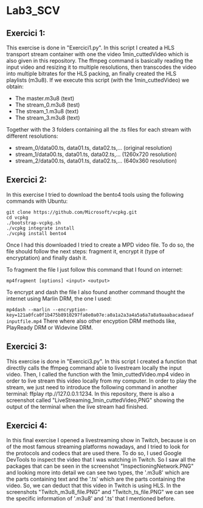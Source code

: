 # Lab3_SCV

## Exercici 1:

This exercise is done in "Exercici1.py". In this script I created a HLS transport stream container with one the video 1min_cuttedVideo which is also given in this repository. The ffmpeg command is basically 
reading the input video and resizing it to multiple resolutions, then transcodes the video into multiple bitrates for the HLS packing, an finally created the HLS playlists (m3u8).
If we execute this script (with the 1min_cuttedVideo) we obtain:
  - The master.m3u8 (text)
  - The stream_0.m3u8 (test)
  - The stream_1.m3u8 (text)
  - The stream_3.m3u8 (text)
  
 Together with the 3 folders containing all the .ts files for each stream with different resolutions:
  - stream_0/data00.ts, data01.ts, data02.ts,... (original resolution)
  - stream_1/data00.ts, data01.ts, data02.ts,... (1260x720 resolution)
  - stream_2/data00.ts, data01.ts, data02.ts,... (640x360 resolution)

## Exercici 2:

In this exercise I tried to download the bento4 tools using the following commands with Ubuntu:
```
git clone https://github.com/Microsoft/vcpkg.git
cd vcpkg
./bootstrap-vcpkg.sh
./vcpkg integrate install
./vcpkg install bento4
```

Once I had this downloaded I tried to create a MPD video file. To do so, the file should follow the next steps: fragment it, encrypt it (type of encryptation) and finally dash it.

To fragment the file I just follow this command that I found on internet: 


``` mp4fragment [options] <input> <output> ```


To encrypt and dash the file I also found another command thought the internet using Marlin DRM, the one I used:

``` mp4dash --marlin --encryption-key=121a0fca0f1b475b8910297fa8e0a07e:a0a1a2a3a4a5a6a7a8a9aaabacadaeaf inputfile.mp4 ```
There where also other encyption DRM methods like, PlayReady DRM or Widevine DRM. 

## Exercici 3:

This exercise is done in "Exercici3.py". In this script I created a function that directlly calls the ffmpeg command able to livestream locally the input video. Then, I called the function with the 1min_cuttedVideo.mp4 video in order to live stream this video locally from my computer. In order to play the stream, we just need to introduce the following command in another terminal: ffplay rtp.//127.0.0.1:1234.
In this repository, there is also a screenshot called "LiveStreaming_1min_cuttedVideo,PNG" showing the output of the terminal when the live stream had finished.

## Exercici 4:

In this final exercise I opened a livestreaming show in Twitch, because is on of the most famous streaming platforms nowadays, and I tried to look for the protocols and codecs that are used there. To do so, I used Google DevTools to inspect the video that I was watching in Twitch. So I saw all the packages that can be seen in the screenshot "InspectioningNetwork.PNG" and looking more into detail we can see two types, the '.m3u8' which are the parts containing text and the '.ts' which are the parts containing the video. So, we can deduct that this video in Twitch is using HLS.
In the screenshots "Twitch_m3u8_file.PNG" and "Twitch_ts_file.PNG" we can see the specific information of '.m3u8' and '.ts' that I mentioned before.
